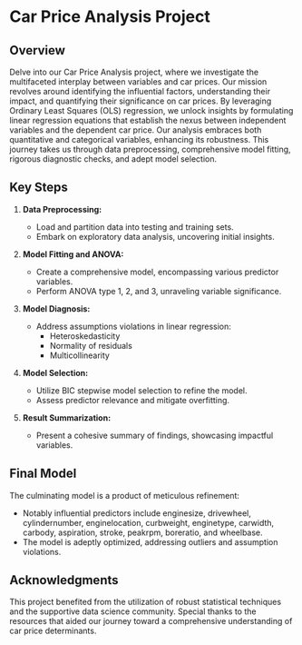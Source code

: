 # Car Price Analysis Project

## Overview

Delve into our Car Price Analysis project, where we investigate the multifaceted interplay between variables and car prices. Our mission revolves around identifying the influential factors, understanding their impact, and quantifying their significance on car prices. By leveraging Ordinary Least Squares (OLS) regression, we unlock insights by formulating linear regression equations that establish the nexus between independent variables and the dependent car price. Our analysis embraces both quantitative and categorical variables, enhancing its robustness. This journey takes us through data preprocessing, comprehensive model fitting, rigorous diagnostic checks, and adept model selection.

## Key Steps

1. **Data Preprocessing:**
   - Load and partition data into testing and training sets.
   - Embark on exploratory data analysis, uncovering initial insights.

2. **Model Fitting and ANOVA:**
   - Create a comprehensive model, encompassing various predictor variables.
   - Perform ANOVA type 1, 2, and 3, unraveling variable significance.

3. **Model Diagnosis:**
   - Address assumptions violations in linear regression:
     - Heteroskedasticity
     - Normality of residuals
     - Multicollinearity

4. **Model Selection:**
   - Utilize BIC stepwise model selection to refine the model.
   - Assess predictor relevance and mitigate overfitting.

5. **Result Summarization:**
   - Present a cohesive summary of findings, showcasing impactful variables.

## Final Model

The culminating model is a product of meticulous refinement:
- Notably influential predictors include enginesize, drivewheel, cylindernumber, enginelocation, curbweight, enginetype, carwidth, carbody, aspiration, stroke, peakrpm, boreratio, and wheelbase.
- The model is adeptly optimized, addressing outliers and assumption violations.

## Acknowledgments

This project benefited from the utilization of robust statistical techniques and the supportive data science community. Special thanks to the resources that aided our journey toward a comprehensive understanding of car price determinants.
